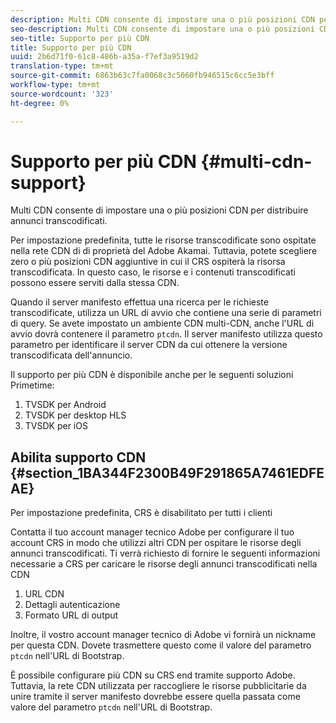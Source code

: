 ```yaml
---
description: Multi CDN consente di impostare una o più posizioni CDN per distribuire annunci transcodificati.
seo-description: Multi CDN consente di impostare una o più posizioni CDN per distribuire annunci transcodificati.
seo-title: Supporto per più CDN
title: Supporto per più CDN
uuid: 2b6d71f0-61c8-486b-a35a-f7ef3a9519d2
translation-type: tm+mt
source-git-commit: 6863b63c7fa0068c3c5060fb946515c6cc5e3bff
workflow-type: tm+mt
source-wordcount: '323'
ht-degree: 0%

---
```



# Supporto per più CDN {#multi-cdn-support}

Multi CDN consente di impostare una o più posizioni CDN per distribuire annunci transcodificati.

Per impostazione predefinita, tutte le risorse transcodificate sono ospitate nella rete CDN di  di proprietà del Adobe Akamai. Tuttavia, potete scegliere zero o più posizioni CDN aggiuntive in cui il CRS ospiterà la risorsa transcodificata. In questo caso, le risorse e i contenuti transcodificati possono essere serviti dalla stessa CDN.

Quando il server manifesto effettua una ricerca per le richieste transcodificate, utilizza un URL di avvio che contiene una serie di parametri di query. Se avete impostato un ambiente CDN multi-CDN, anche l&#39;URL di avvio dovrà contenere il parametro `ptcdn`. Il server manifesto utilizza questo parametro per identificare il server CDN da cui ottenere la versione transcodificata dell&#39;annuncio.

Il supporto per più CDN è disponibile anche per le seguenti soluzioni Primetime:

1. TVSDK per Android
1. TVSDK per desktop HLS
1. TVSDK per iOS

## Abilita supporto CDN {#section_1BA344F2300B49F291865A7461EDFEAE}

Per impostazione predefinita, CRS è disabilitato per tutti i clienti

Contatta il tuo account manager tecnico  Adobe per configurare il tuo account CRS in modo che utilizzi altri CDN per ospitare le risorse degli annunci transcodificati. Ti verrà richiesto di fornire le seguenti informazioni necessarie a CRS per caricare le risorse degli annunci transcodificati nella CDN

1. URL CDN
1. Dettagli autenticazione
1. Formato URL di output

Inoltre, il vostro  account manager tecnico di Adobe vi fornirà un nickname per questa CDN. Dovete trasmettere questo come il valore del parametro `ptcdn` nell&#39;URL di Bootstrap.

È possibile configurare più CDN su CRS end tramite  supporto Adobe. Tuttavia, la rete CDN utilizzata per raccogliere le risorse pubblicitarie da unire tramite il server manifesto dovrebbe essere quella passata come valore del parametro `ptcdn` nell&#39;URL di Bootstrap.
